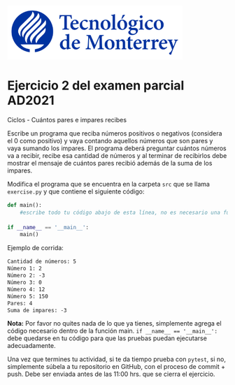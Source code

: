 ![Tec de Monterrey](../../images/logotecmty.png)
# Ejercicio 2 del examen parcial AD2021
Ciclos - Cuántos pares e impares recibes

Escribe un programa que reciba números positivos o negativos (considera el 0 como positivo) y vaya contando aquellos números que son pares y vaya sumando los impares. El programa deberá preguntar cuántos números va a recibir, recibe esa cantidad de números y al terminar de recibirlos debe mostrar el mensaje de cuántos pares recibió además de la suma de los impares.

Modifica el programa que se encuentra en la carpeta `src` que se llama
`exercise.py` y que contiene el siguiente código:

```python
def main():
    #escribe todo tu código abajo de esta línea, no es necesario una función

if __name__ == '__main__':
    main()
```

Ejemplo de corrida:

```
Cantidad de números: 5
Número 1: 2
Número 2: -3
Número 3: 0
Número 4: 12
Número 5: 150
Pares: 4
Suma de impares: -3
```


**Nota:** Por favor no quites nada de lo que ya tienes, simplemente agrega el código 
necesario dentro de la función main. 
`if __name__ == '__main__':` debe quedarse en tu código para que las pruebas puedan 
ejecutarse adecuadamente.

Una vez que termines tu actividad, si te da tiempo prueba con
`pytest`, si no, simplemente súbela a tu repositorio en GitHub, con el proceso de commit + push.
Debe ser enviada antes de las 11:00 hrs. que se cierra el ejercicio.
